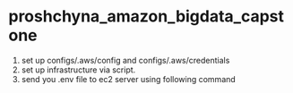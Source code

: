 # proshchyna_amazon_bigdata_capstone

1. set up configs/.aws/config and configs/.aws/credentials
3. set up infrastructure via script.
4. send you .env file to ec2 server using following command